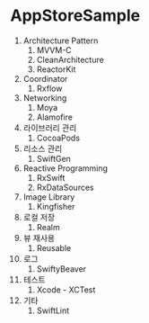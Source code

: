 # AppStoreSample

1. Architecture Pattern
    1. MVVM-C 
    2. CleanArchitecture
    3. ReactorKit
2. Coordinator
    1. Rxflow
3. Networking
    1. Moya
    2. Alamofire 
4. 라이브러리 관리
    1. CocoaPods
5. 리소스 관리
    1. SwiftGen
6. Reactive Programming
    1. RxSwift
    2. RxDataSources
7. Image Library
    1. Kingfisher
8. 로컬 저장
    1. Realm
9. 뷰 재사용
    1. Reusable
10. 로그
    1. SwiftyBeaver
11. 테스트
    1. Xcode - XCTest
12. 기타
    1. SwiftLint
